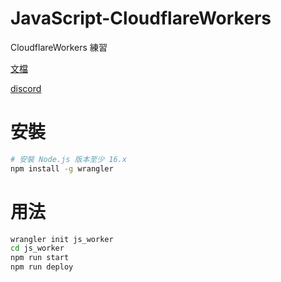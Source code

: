 # JavaScript-CloudflareWorkers

CloudflareWorkers 練習

[文檔](https://developers.cloudflare.com/workers)

[discord](https://discord.cloudflare.com)

# 安裝

```bash
# 安裝 Node.js 版本至少 16.x
npm install -g wrangler
```

# 用法

```bash
wrangler init js_worker
cd js_worker
npm run start
npm run deploy
```